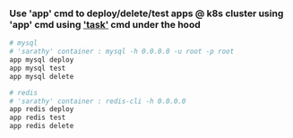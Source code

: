 ### Use 'app' cmd to deploy/delete/test apps @ k8s cluster using 'app' cmd using ['task'](https://taskfile.dev/) cmd under the hood
```bash
# mysql
# 'sarathy' container : mysql -h 0.0.0.0 -u root -p root
app mysql deploy
app mysql test
app mysql delete

# redis
# 'sarathy' container : redis-cli -h 0.0.0.0
app redis deploy
app redis test
app redis delete
```